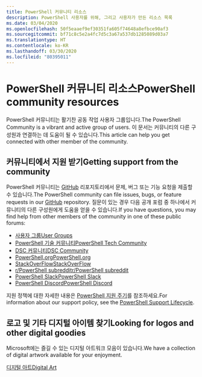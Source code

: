 ```yaml
---
title: PowerShell 커뮤니티 리소스
description: PowerShell 사용자를 위해, 그리고 사용자가 만든 리소스 목록
ms.date: 03/04/2020
ms.openlocfilehash: 50f5eaaef9ef30351fa605f74648a8efbce90af3
ms.sourcegitcommit: bf71c8c5e2a4fc7d5c3a67a537db1285089d03a7
ms.translationtype: HT
ms.contentlocale: ko-KR
ms.lasthandoff: 03/30/2020
ms.locfileid: "80395011"
---
```

# <a name="powershell-community-resources"></a><span data-ttu-id="9a84d-103">PowerShell 커뮤니티 리소스</span><span class="sxs-lookup"><span data-stu-id="9a84d-103">PowerShell community resources</span></span>

<span data-ttu-id="9a84d-104">PowerShell 커뮤니티는 활기찬 공동 작업 사용자 그룹입니다.</span><span class="sxs-lookup"><span data-stu-id="9a84d-104">The PowerShell Community is a vibrant and active group of users.</span></span> <span data-ttu-id="9a84d-105">이 문서는 커뮤니티의 다른 구성원과 연결하는 데 도움이 될 수 있습니다.</span><span class="sxs-lookup"><span data-stu-id="9a84d-105">This article can help you get connected with other member of the community.</span></span>

## <a name="getting-support-from-the-community"></a><span data-ttu-id="9a84d-106">커뮤니티에서 지원 받기</span><span class="sxs-lookup"><span data-stu-id="9a84d-106">Getting support from the community</span></span>

<span data-ttu-id="9a84d-107">PowerShell 커뮤니티는 [GitHub](https://github.com/powershell/powershell/issues) 리포지토리에서 문제, 버그 또는 기능 요청을 제출할 수 있습니다.</span><span class="sxs-lookup"><span data-stu-id="9a84d-107">The PowerShell community can file issues, bugs, or feature requests in our [GitHub](https://github.com/powershell/powershell/issues) repository.</span></span> <span data-ttu-id="9a84d-108">질문이 있는 경우 다음 공개 포럼 중 하나에서 커뮤니티의 다른 구성원에게 도움을 얻을 수 있습니다.</span><span class="sxs-lookup"><span data-stu-id="9a84d-108">If you have questions, you may find help from other members of the community in one of these public forums:</span></span>

- [<span data-ttu-id="9a84d-109">사용자 그룹</span><span class="sxs-lookup"><span data-stu-id="9a84d-109">User Groups</span></span>](https://aka.ms/psusergroup)
- [<span data-ttu-id="9a84d-110">PowerShell 기술 커뮤니티</span><span class="sxs-lookup"><span data-stu-id="9a84d-110">PowerShell Tech Community</span></span>](https://techcommunity.microsoft.com/t5/PowerShell/ct-p/WindowsPowerShell)
- [<span data-ttu-id="9a84d-111">DSC 커뮤니티</span><span class="sxs-lookup"><span data-stu-id="9a84d-111">DSC Community</span></span>](https://dsccommunity.org/)
- [<span data-ttu-id="9a84d-112">PowerShell.org</span><span class="sxs-lookup"><span data-stu-id="9a84d-112">PowerShell.org</span></span>](https://powershell.org/)
- [<span data-ttu-id="9a84d-113">StackOverFlow</span><span class="sxs-lookup"><span data-stu-id="9a84d-113">StackOverFlow</span></span>](https://stackoverflow.com/questions/tagged/powershell)
- [<span data-ttu-id="9a84d-114">r/PowerShell subreddit</span><span class="sxs-lookup"><span data-stu-id="9a84d-114">r/PowerShell subreddit</span></span>](https://www.reddit.com/r/PowerShell/)
- [<span data-ttu-id="9a84d-115">PowerShell Slack</span><span class="sxs-lookup"><span data-stu-id="9a84d-115">PowerShell Slack</span></span>](https://join.slack.com/t/powershell/shared_invite/enQtNjk2ODE4MTkxNTY4LWJlOTU3NzBiYWFiMjM3Mzg3M2E5OGJiNGE4YjVhODVlNWNlY2I2ZWRkNGY2NjE4MThiYTg4OWI5NjA4MDM3ZjQ)
- [<span data-ttu-id="9a84d-116">PowerShell Discord</span><span class="sxs-lookup"><span data-stu-id="9a84d-116">PowerShell Discord</span></span>](https://discord.gg/Ju25cw6)

<span data-ttu-id="9a84d-117">지원 정책에 대한 자세한 내용은 [PowerShell 지원 주기](/powershell/scripting/powershell-support-lifecycle)를 참조하세요.</span><span class="sxs-lookup"><span data-stu-id="9a84d-117">For information about our support policy, see the [PowerShell Support Lifecycle](/powershell/scripting/powershell-support-lifecycle).</span></span>

## <a name="looking-for-logos-and-other-digital-goodies"></a><span data-ttu-id="9a84d-118">로고 및 기타 디지털 아이템 찾기</span><span class="sxs-lookup"><span data-stu-id="9a84d-118">Looking for logos and other digital goodies</span></span>

<span data-ttu-id="9a84d-119">Microsoft에는 즐길 수 있는 디지털 아트워크 모음이 있습니다.</span><span class="sxs-lookup"><span data-stu-id="9a84d-119">We have a collection of digital artwork available for your enjoyment.</span></span>

[<span data-ttu-id="9a84d-120">디지털 아트</span><span class="sxs-lookup"><span data-stu-id="9a84d-120">Digital Art</span></span>](/powershell/scripting/community/digital-art)
